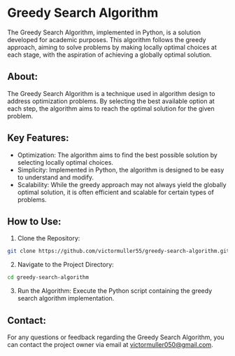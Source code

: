 # Greedy Search Algorithm

The Greedy Search Algorithm, implemented in Python, is a solution developed for academic purposes. This algorithm follows the greedy approach, aiming to solve problems by making locally optimal choices at each stage, with the aspiration of achieving a globally optimal solution.

## About:
The Greedy Search Algorithm is a technique used in algorithm design to address optimization problems. By selecting the best available option at each step, the algorithm aims to reach the optimal solution for the given problem.

## Key Features:
- Optimization: The algorithm aims to find the best possible solution by selecting locally optimal choices.
- Simplicity: Implemented in Python, the algorithm is designed to be easy to understand and modify.
- Scalability: While the greedy approach may not always yield the globally optimal solution, it is often efficient and scalable for certain types of problems.
## How to Use:
1. Clone the Repository:
```bash
git clone https://github.com/victormuller55/greedy-search-algorithm.git
```
2. Navigate to the Project Directory:
```bash
cd greedy-search-algorithm
```
3. Run the Algorithm: Execute the Python script containing the greedy search algorithm implementation.

## Contact:
For any questions or feedback regarding the Greedy Search Algorithm, you can contact the project owner via email at victormuller050@gmail.com.
